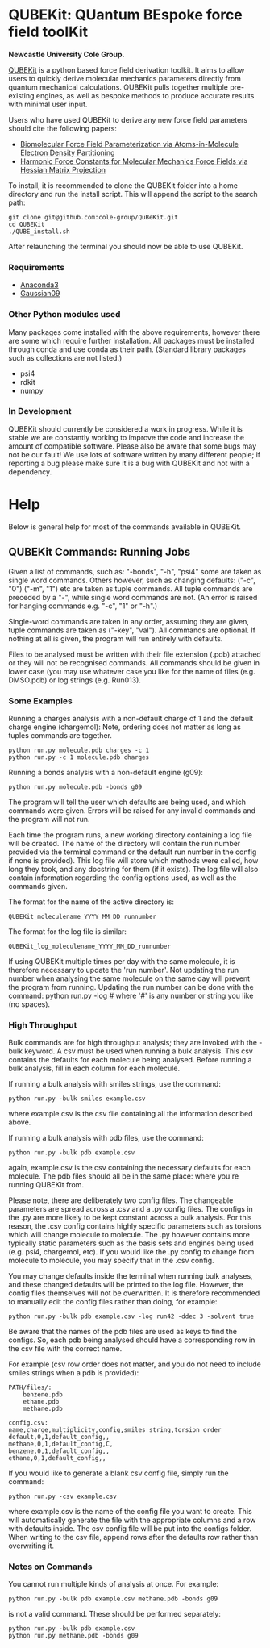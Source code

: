 # QUBEKit: QUantum BEspoke force field toolKit

**Newcastle University Cole Group.**


[QUBEKit](https://blogs.ncl.ac.uk/danielcole/qube-force-field/) is a python based force field derivation toolkit. It aims to allow users to quickly derive molecular mechanics parameters directly from quantum mechanical calculations. QUBEKit pulls together multiple pre-existing engines, as well as bespoke methods to produce accurate results with minimal user input.

Users who have used QUBEKit to derive any new force field parameters should cite the following papers:
* [Biomolecular Force Field Parameterization via Atoms-in-Molecule Electron Density Partitioning](https://pubs.acs.org/doi/abs/10.1021/acs.jctc.6b00027)
* [Harmonic Force Constants for Molecular Mechanics Force Fields via Hessian Matrix Projection](https://pubs.acs.org/doi/10.1021/acs.jctc.7b00785)

To install, it is recommended to clone the QUBEKit folder into a home directory and run the install script. This will append the script to the search path:

    git clone git@github.com:cole-group/QuBeKit.git
    cd QUBEKit
    ./QUBE_install.sh
    
After relaunching the terminal you should now be able to use QUBEKit.

### Requirements

* [Anaconda3](https://www.anaconda.com/download/)
* [Gaussian09](http://gaussian.com/)

### Other Python modules used

Many packages come installed with the above requirements, however there are some which require further installation. All packages must be installed through conda and use conda as their path.
(Standard library packages such as collections are not listed.)

* psi4
* rdkit
* numpy

### In Development

QUBEKit should currently be considered a work in progress.
While it is stable we are constantly working to improve the code and increase the amount of compatible software. 
Please also be aware that some bugs may not be our fault!
We use lots of software written by many different people;
if reporting a bug please make sure it is a bug with QUBEKit and not with a dependency.   

# Help

Below is general help for most of the commands available in QUBEKit. 

## QUBEKit Commands: Running Jobs

Given a list of commands, such as: "-bonds", "-h", "psi4" some are taken as single word commands.
Others however, such as changing defaults: ("-c", "0") ("-m", "1") etc are taken as tuple commands.
All tuple commands are preceded by a "-", while single word commands are not.
(An error is raised for hanging commands e.g. "-c", "1" or "-h".)

Single-word commands are taken in any order, assuming they are given, tuple commands are taken as ("-key", "val").
All commands are optional. If nothing at all is given, the program will run entirely with defaults.

Files to be analysed must be written with their file extension (.pdb) attached or they will not be recognised commands.
All commands should be given in lower case
(you may use whatever case you like for the name of files (e.g. DMSO.pdb) or log strings (e.g. Run013).

### Some Examples

Running a charges analysis with a non-default charge of 1 and the default charge engine (chargemol):
Note, ordering does not matter as long as tuples commands are together.
    
    python run.py molecule.pdb charges -c 1
    python run.py -c 1 molecule.pdb charges

Running a bonds analysis with a non-default engine (g09):

    python run.py molecule.pdb -bonds g09

The program will tell the user which defaults are being used, and which commands were given.
Errors will be raised for any invalid commands and the program will not run.

Each time the program runs, a new working directory containing a log file will be created.
The name of the directory will contain the run number provided via the terminal command or the default run number in the config if none is provided).
This log file will store which methods were called, how long they took, and any docstring for them (if it exists).
The log file will also contain information regarding the config options used, as well as the commands given.

The format for the name of the active directory is:

    QUBEKit_moleculename_YYYY_MM_DD_runnumber
    
The format for the log file is similar:

    QUBEKit_log_moleculename_YYYY_MM_DD_runnumber

If using QUBEKit multiple times per day with the same molecule, it is therefore necessary to update the 'run number'.
Not updating the run number when analysing the same molecule on the same day will prevent the program from running.
Updating the run number can be done with the command:
python run.py -log #
where '#' is any number or string you like (no spaces).

### High Throughput

Bulk commands are for high throughput analysis; they are invoked with the -bulk keyword.
A csv must be used when running a bulk analysis. This csv contains the defaults for each molecule being analysed.
Before running a bulk analysis, fill in each column for each molecule.

If running a bulk analysis with smiles strings, use the command:

    python run.py -bulk smiles example.csv
    
where example.csv is the csv file containing all the information described above.

If running a bulk analysis with pdb files, use the command:

    python run.py -bulk pdb example.csv

again, example.csv is the csv containing the necessary defaults for each molecule.
The pdb files should all be in the same place: where you're running QUBEKit from.

Please note, there are deliberately two config files.
The changeable parameters are spread across a .csv and a .py config files.
The configs in the .py are more likely to be kept constant across a bulk analysis.
For this reason, the .csv config contains highly specific parameters such as torsions which will change molecule to molecule.
The .py however contains more typically static parameters such as the basis sets and engines being used (e.g. psi4, chargemol, etc).
If you would like the .py config to change from molecule to molecule, you may specify that in the .csv config.

You may change defaults inside the terminal when running bulk analyses, and these changed defaults will be printed to the log file.
However, the config files themselves will not be overwritten.
It is therefore recommended to manually edit the config files rather than doing, for example:

    python run.py -bulk pdb example.csv -log run42 -ddec 3 -solvent true
    
Be aware that the names of the pdb files are used as keys to find the configs.
So, each pdb being analysed should have a corresponding row in the csv file with the correct name.

For example (csv row order does not matter, and you do not need to include smiles strings when a pdb is provided):

    PATH/files/:
        benzene.pdb
        ethane.pdb
        methane.pdb

    config.csv:
    name,charge,multiplicity,config,smiles string,torsion order
    default,0,1,default_config,,
    methane,0,1,default_config,C,
    benzene,0,1,default_config,,
    ethane,0,1,default_config,,

If you would like to generate a blank csv config file, simply run the command:

    python run.py -csv example.csv
    
where example.csv is the name of the config file you want to create.
This will automatically generate the file with the appropriate columns and a row with defaults inside.
The csv config file will be put into the configs folder.
When writing to the csv file, append rows after the defaults row rather than overwriting it.

### Notes on Commands

You cannot run multiple kinds of analysis at once. For example:

    python run.py -bulk pdb example.csv methane.pdb -bonds g09
    
is not a valid command. These should be performed separately:

    python run.py -bulk pdb example.csv
    python run.py methane.pdb -bonds g09
